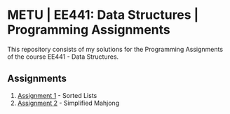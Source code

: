 # METU | EE441: Data Structures | Programming Assignments
This repository consists of my solutions for the Programming Assignments of the course EE441 - Data Structures.

## Assignments
1. [Assignment 1](assignment1/) - Sorted Lists
2. [Assignment 2](assignment2/) - Simplified Mahjong
